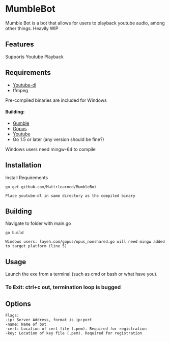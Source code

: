 # MumbleBot
Mumble Bot is a bot that allows for users to playback youtube audio, among other things. Heavily WIP

## Features
Supports Youtube Playback

## Requirements
<ul>
  <li><a href=https://github.com/rg3/youtube-dl>Youtube-dl</a></li>
  <li>ffmpeg</li>
</ul>
Pre-compiled binaries are included for Windows<br>

#### Building:

<ul>
  <li><a href=https://github.com/layeh/gumble>Gumble</a></li>
  <li><a href=https://github.com/layeh/gopus>Gopus</a></li>
  <li><a href=https://github.com/kkdai/youtube>Youtube</a></li>
  <li><span>Go 1.5 or later (any version should be fine?)</span></li> 
</ul>


Windows users need mingw-64 to compile
## Installation
Install Requirements
```
go get github.com/Mattrlearned/MumbleBot
```
```
Place youtube-dl in same directory as the compiled binary
```
## Building
Navigate to folder with main.go
```
go build
```
```
Windows users: layeh.com/gopus/opus_nonshared.go will need mingw added to target platform (line 5)
```
## Usage
Launch the exe from a terminal (such as cmd or bash or what have you). 
<h3>To Exit: ctrl+c out, termination loop is bugged</h3>

## Options
```
Flags:
-ip: Server Address, format is ip:port
-name: Name of bot
-cert: Location of cert file (.pem). Required for registration
-key: Location of key file (.pem). Required for registration
```
